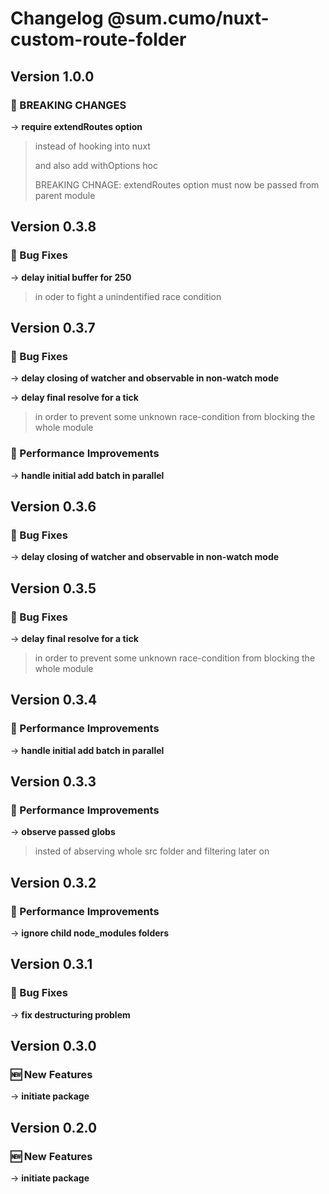 # Changelog @sum.cumo/nuxt-custom-route-folder

## Version 1.0.0

### 🚀  BREAKING CHANGES

→ **require extendRoutes option**
> instead of hooking into nuxt
> 
> and also add withOptions hoc
> 
> BREAKING CHNAGE:
> extendRoutes option must now be passed from parent module
> 
> 


## Version 0.3.8

### 🐞 Bug Fixes

→ **delay initial buffer for 250**
> in oder to fight a unindentified race condition
> 
> 


## Version 0.3.7

### 🐞 Bug Fixes

→ **delay closing of watcher and observable in non-watch mode**

→ **delay final resolve for a tick**
> in order to prevent some unknown race-condition from blocking the whole module
> 
> 

### 🏃 Performance Improvements

→ **handle initial add batch in parallel**


## Version 0.3.6

### 🐞 Bug Fixes

→ **delay closing of watcher and observable in non-watch mode**


## Version 0.3.5

### 🐞 Bug Fixes

→ **delay final resolve for a tick**
> in order to prevent some unknown race-condition from blocking the whole module
> 
> 


## Version 0.3.4

### 🏃 Performance Improvements

→ **handle initial add batch in parallel**


## Version 0.3.3

### 🏃 Performance Improvements

→ **observe passed globs**
> insted of abserving whole src folder and filtering later on
> 
> 


## Version 0.3.2

### 🏃 Performance Improvements

→ **ignore child node_modules folders**


## Version 0.3.1

### 🐞 Bug Fixes

→ **fix destructuring problem**


## Version 0.3.0

### 🆕  New Features

→ **initiate package**


## Version 0.2.0

### 🆕  New Features

→ **initiate package**


